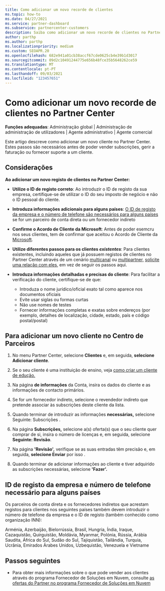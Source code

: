 ```yaml
---
title: Como adicionar um novo recorde de clientes
ms.topic: how-to
ms.date: 04/27/2021
ms.service: partner-dashboard
ms.subservice: partnercenter-customers
description: Saiba como adicionar um novo recorde de clientes no Partner Center. Em seguida, pode vender as subscrições do cliente, gerir a faturação ou fornecer apoio ao cliente.
author: parthp
ms.author: parthp
ms.localizationpriority: medium
ms.custom: SEOAPR.20
ms.openlocfilehash: 682e941a01cb38accf67cde0625cb4e39b1d3017
ms.sourcegitcommit: 09d2c10491244775e656b48fce35b5648262ce59
ms.translationtype: MT
ms.contentlocale: pt-PT
ms.lasthandoff: 09/03/2021
ms.locfileid: "123457651"
---
```

# <a name="how-to-add-a-new-customer-record-in-partner-center"></a>Como adicionar um novo recorde de clientes no Partner Center

**Funções adequadas**: Administração global | Administração de administração de utilizadores | Agente administrativo | Agente comercial

Este artigo descreve como adicionar um novo cliente no Partner Center. Estes passos são necessários antes de poder vender subscrições, gerir a faturação ou fornecer suporte a um cliente.

## <a name="considerations"></a>Considerações

**Ao adicionar um novo registo de clientes no Partner Center:**

- **Utilize o ID de registo correto**: Ao introduzir o ID de registo da sua empresa, certifique-se de utilizar o ID do seu imposto de negócio e não o ID pessoal do cliente.

- **Introduza informações adicionais para alguns países**: [O ID de registo da empresa e o número de telefone são necessários para alguns países](#company-registration-id-and-phone-number-required-for-some-countries) se for um parceiro de conta direta ou um fornecedor indireto
- **Confirme o Acordo de Cliente da Microsoft**: Antes de poder esemcru nos seus clientes, tem de confirmar que aceitou o Acordo de Cliente da [Microsoft](confirm-customer-agreement.md).
- **Utilize diferentes passos para os clientes *existentes***: Para clientes existentes, incluindo aqueles que já possuem registos de clientes no Partner Center através de um cenário [multicanal](multichannel.md) ou [multipartner,](multipartner.md) [solicite uma relação com eles](request-a-relationship-with-a-customer.md), em vez de seguir os passos aqui.
- **Introduza informações detalhadas e precisas do cliente**: Para facilitar a verificação do cliente, certifique-se de que:
  - Introduza o nome jurídico/oficial exato tal como aparece nos documentos oficiais
  - Evite usar siglas ou formas curtas
  - Não use nomes de testes
  - Fornecer informações completas e exatas sobre endereços (por exemplo, detalhes de localização, cidade, estado, país e código postal/postal)

## <a name="to-add-a-new-customer-in-partner-center"></a>Para adicionar um novo cliente no Centro de Parceiros

1. No menu Partner Center, selecione **Clientes** e, em seguida, **selecione Adicionar cliente**.
1. Se o seu cliente é uma instituição de ensino, veja [como criar um cliente de edução.](sell-to-education-customers.md)

1. Na página **de informações** da Conta, insira os dados do cliente e as informações de contacto primários.
  
1. Se for um fornecedor indireto, selecione o revendedor indireto que pretende associar às subscrições deste cliente da lista.

1. Quando terminar de introduzir as informações **necessárias,** selecione Seguinte: Subscrições .

1. Na página **Subscrições,** selecione a(s) oferta(s) que o seu cliente quer comprar de si, insira o número de licenças e, em seguida, selecione **Seguinte: Revisão**.

1. Na página **'Revisão',** verifique se as suas entradas têm precisão e, em seguida, **selecione Enviar** por isso .

1. Quando terminar de adicionar informações ao cliente e tiver adquirido as subscrições necessárias, selecione **'Fazer'.**

## <a name="company-registration-id-and-phone-number-required-for-some-countries"></a>ID de registo da empresa e número de telefone necessário para alguns países

Os parceiros de conta direta e os fornecedores indiretos que acrestam registos para clientes nos seguintes países também devem introduzir o número de telefone da empresa e o ID de registo (também conhecido como organização INN):

Arménia, Azerbaijão, Bielorrússia, Brasil, Hungria, Índia, Iraque, Cazaquistão, Quirguistão, Moldávia, Myanmar, Polónia, Rússia, Arábia Saudita, África do Sul, Sudão do Sul, Tajiquistão, Tailândia, Turquia, Ucrânia, Emirados Árabes Unidos, Uzbequistão, Venezuela e Vietname

## <a name="next-steps"></a>Passos seguintes

- Para obter mais informações sobre o que pode vender aos clientes através do programa Fornecedor de Soluções em Nuvem, consulte [as ofertas do Partner no programa Fornecedor de Soluções em Nuvem](csp-offers.md)
